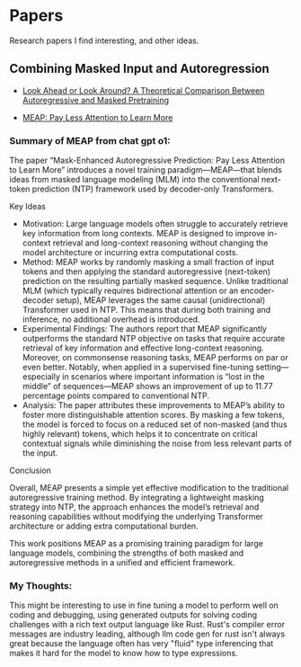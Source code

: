 # Papers
Research papers I find interesting, and other ideas. 


## Combining Masked Input and Autoregression 

- [Look Ahead or Look Around?
A Theoretical Comparison Between Autoregressive and Masked Pretraining](https://arxiv.org/pdf/2407.00935)

- [MEAP: Pay Less Attention to Learn More](https://arxiv.org/abs/2502.07490v1)


### Summary of MEAP from chat gpt o1:

The paper “Mask-Enhanced Autoregressive Prediction: Pay Less Attention to Learn More”  introduces a novel training paradigm—MEAP—that blends ideas from masked language modeling (MLM) into the conventional next-token prediction (NTP) framework used by decoder-only Transformers.

Key Ideas

-	Motivation:
Large language models often struggle to accurately retrieve key information from long contexts. MEAP is designed to improve in-context retrieval and long-context reasoning without changing the model architecture or incurring extra computational costs.
-	Method:
MEAP works by randomly masking a small fraction of input tokens and then applying the standard autoregressive (next-token) prediction on the resulting partially masked sequence. Unlike traditional MLM (which typically requires bidirectional attention or an encoder-decoder setup), MEAP leverages the same causal (unidirectional) Transformer used in NTP. This means that during both training and inference, no additional overhead is introduced.
-	Experimental Findings:
The authors report that MEAP significantly outperforms the standard NTP objective on tasks that require accurate retrieval of key information and effective long-context reasoning. Moreover, on commonsense reasoning tasks, MEAP performs on par or even better. Notably, when applied in a supervised fine-tuning setting—especially in scenarios where important information is “lost in the middle” of sequences—MEAP shows an improvement of up to 11.77 percentage points compared to conventional NTP.
-	Analysis:
The paper attributes these improvements to MEAP’s ability to foster more distinguishable attention scores. By masking a few tokens, the model is forced to focus on a reduced set of non-masked (and thus highly relevant) tokens, which helps it to concentrate on critical contextual signals while diminishing the noise from less relevant parts of the input.

Conclusion

Overall, MEAP presents a simple yet effective modification to the traditional autoregressive training method. By integrating a lightweight masking strategy into NTP, the approach enhances the model’s retrieval and reasoning capabilities without modifying the underlying Transformer architecture or adding extra computational burden.

This work positions MEAP as a promising training paradigm for large language models, combining the strengths of both masked and autoregressive methods in a unified and efficient framework.


### My Thoughts:

This might be interesting to use in fine tuning a model to perform well on coding and debugging, using generated outputs for solving coding
challenges with a rich text output language like Rust. Rust's compiler error messages are industry leading, although llm code gen for rust isn't
always great because the language often has very "fluid" type inferencing that makes it hard for the model to know how to type expressions.
